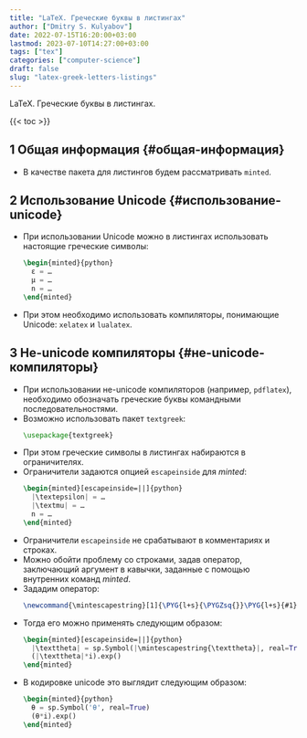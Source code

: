 ```yaml
---
title: "LaTeX. Греческие буквы в листингах"
author: ["Dmitry S. Kulyabov"]
date: 2022-07-15T16:20:00+03:00
lastmod: 2023-07-10T14:27:00+03:00
tags: ["tex"]
categories: ["computer-science"]
draft: false
slug: "latex-greek-letters-listings"
---
```


LaTeX. Греческие буквы в листингах.

<!--more-->

{{< toc >}}


## <span class="section-num">1</span> Общая информация {#общая-информация}

-   В качестве пакета для листингов будем рассматривать `minted`.


## <span class="section-num">2</span> Использование Unicode {#использование-unicode}

-   При использовании Unicode можно в листингах использовать настоящие греческие символы:
    ```latex
    \begin{minted}{python}
      ε = …
      μ = …
      n = …
    \end{minted}
    ```
-   При этом необходимо использовать компиляторы, понимающие Unicode: `xelatex` и `lualatex`.


## <span class="section-num">3</span> Не-unicode компиляторы {#не-unicode-компиляторы}

-   При использовании не-unicode компиляторов (например, `pdflatex`), необходимо обозначать греческие буквы командными последовательностями.
-   Возможно использовать пакет `textgreek`:
    ```latex
    \usepackage{textgreek}
    ```
-   При этом греческие символы в листингах набираются в ограничителях.
-   Ограничители задаются опцией `escapeinside` для _minted_:
    ```latex
    \begin{minted}[escapeinside=||]{python}
      |\textepsilon| = …
      |\textmu| = …
      n = …
    \end{minted}
    ```
-   Ограничители `escapeinside` не срабатывают в комментариях и строках.
-   Можно обойти проблему со строками, задав оператор, заключающий аргумент в кавычки, заданные с помощью внутренних команд _minted_.
-   Зададим оператор:
    ```latex
    \newcommand{\mintescapestring}[1]{\PYG{l+s}{\PYGZsq{}}\PYG{l+s}{#1}\PYG{l+s}{\PYGZsq{}}}
    ```
-   Тогда его можно применять следующим образом:
    ```latex
    \begin{minted}[escapeinside=||]{python}
      |\texttheta| = sp.Symbol(|\mintescapestring{\texttheta}|, real=True)
      (|\texttheta|*i).exp()
    \end{minted}
    ```
-   В кодировке unicode это выглядит следующим образом:
    ```latex
    \begin{minted}{python}
      θ = sp.Symbol('θ', real=True)
      (θ*i).exp()
    \end{minted}
    ```
